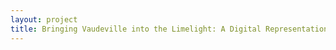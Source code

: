 ```yaml
--- 
layout: project 
title: Bringing Vaudeville into the Limelight: A Digital Representation of the Vaudeville Era from Institutions Coast to Coast
---
```



